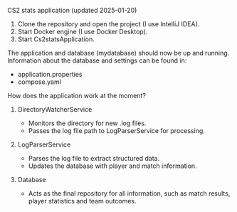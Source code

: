 CS2 stats application (updated 2025-01-20)

1. Clone the repository and open the project (I use IntelliJ IDEA).
2. Start Docker engine (I use Docker Desktop).
3. Start Cs2statsApplication.

The application and database (mydatabase) should now be up and running. 
Information about the database and settings can be found in: 
* application.properties
* compose.yaml

How does the application work at the moment? 

1. DirectoryWatcherService
   * Monitors the directory for new .log files.
   * Passes the log file path to LogParserService for processing.

2. LogParserService
   * Parses the log file to extract structured data.
   * Updates the database with player and match information.

3. Database
   * Acts as the final repository for all information, such as match results, player statistics and team outcomes. 
